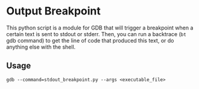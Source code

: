 # Output Breakpoint

This python script is a module for GDB that will trigger a breakpoint when a certain text is sent to stdout or stderr.
Then, you can run a backtrace (`bt` gdb command) to get the line of code that produced this text, or do anything else with the shell.

## Usage
`gdb --command=stdout_breakpoint.py --args <executable_file>`
